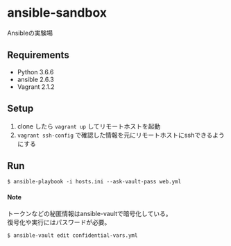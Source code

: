 # ansible-sandbox

Ansibleの実験場

## Requirements

- Python 3.6.6
- ansible 2.6.3
- Vagrant 2.1.2

## Setup

1. clone したら `vagrant up` してリモートホストを起動
1. `vagrant ssh-config` で確認した情報を元にリモートホストにsshできるようにする

## Run

```console
$ ansible-playbook -i hosts.ini --ask-vault-pass web.yml
```

#### Note

トークンなどの秘匿情報はansible-vaultで暗号化している。  
復号化や実行にはパスワードが必要。

```console
$ ansible-vault edit confidential-vars.yml
```
